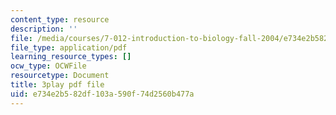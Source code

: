```yaml
---
content_type: resource
description: ''
file: /media/courses/7-012-introduction-to-biology-fall-2004/e734e2b582df103a590f74d2560b477a_odtKI7tEi5c.pdf
file_type: application/pdf
learning_resource_types: []
ocw_type: OCWFile
resourcetype: Document
title: 3play pdf file
uid: e734e2b5-82df-103a-590f-74d2560b477a
---
```

